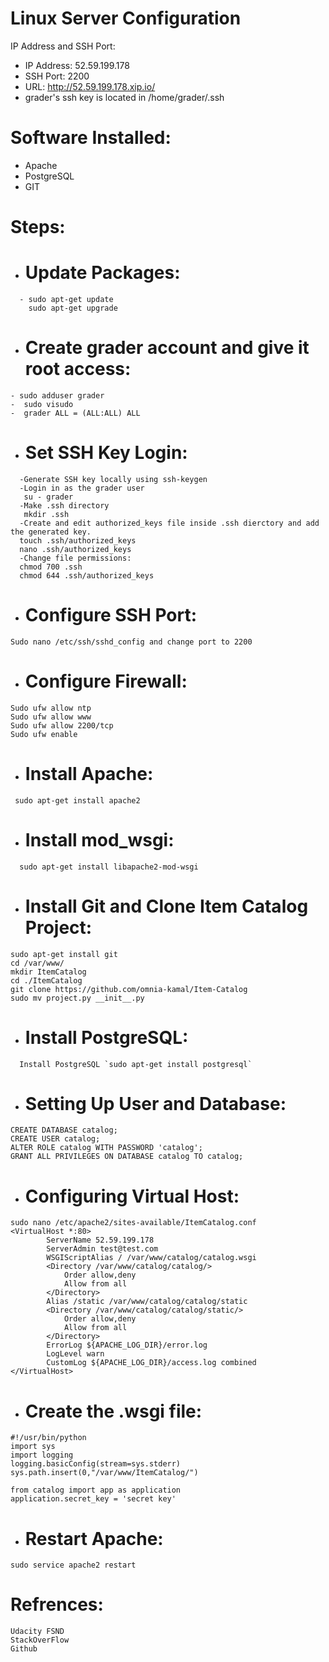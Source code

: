 # Linux Server Configuration

IP Address and SSH Port:

  - IP Address: 52.59.199.178
  - SSH Port: 2200
  - URL: http://52.59.199.178.xip.io/
  - grader's ssh key is located in /home/grader/.ssh

# Software Installed:

  - Apache
  - PostgreSQL
  - GIT


# Steps:
  - # Update Packages:
```
  - sudo apt-get update 
    sudo apt-get upgrade
```
  - # Create grader account and give it root access:
  ```
  - sudo adduser grader
  -  sudo visudo
  -  grader ALL = (ALL:ALL) ALL
  ```
  -  # Set SSH Key Login:
  ```
    -Generate SSH key locally using ssh-keygen
    -Login in as the grader user 
     su - grader
    -Make .ssh directory
     mkdir .ssh
    -Create and edit authorized_keys file inside .ssh dierctory and add the generated key.
    touch .ssh/authorized_keys
    nano .ssh/authorized_keys
    -Change file permissions:
    chmod 700 .ssh
    chmod 644 .ssh/authorized_keys
```
  -  # Configure SSH Port:
  ```
  Sudo nano /etc/ssh/sshd_config and change port to 2200
```

  -  # Configure Firewall:
  ```
  Sudo ufw allow ntp
  Sudo ufw allow www
  Sudo ufw allow 2200/tcp
  Sudo ufw enable
```
 -  # Install Apache:
 ```
  sudo apt-get install apache2
```
 -  # Install mod_wsgi:
```
  sudo apt-get install libapache2-mod-wsgi
```  
 -  # Install Git and Clone Item Catalog Project:
 ```
 sudo apt-get install git
 cd /var/www/
 mkdir ItemCatalog
 cd ./ItemCatalog
 git clone https://github.com/omnia-kamal/Item-Catalog
 sudo mv project.py __init__.py
 ```
 -  # Install PostgreSQL:
```
  Install PostgreSQL `sudo apt-get install postgresql`
```
 -  # Setting Up User and Database:
 ```
 CREATE DATABASE catalog;
 CREATE USER catalog;
 ALTER ROLE catalog WITH PASSWORD 'catalog';
 GRANT ALL PRIVILEGES ON DATABASE catalog TO catalog;
 ```
  -  # Configuring Virtual Host:
```
sudo nano /etc/apache2/sites-available/ItemCatalog.conf
<VirtualHost *:80>
		ServerName 52.59.199.178
		ServerAdmin test@test.com
		WSGIScriptAlias / /var/www/catalog/catalog.wsgi
		<Directory /var/www/catalog/catalog/>
			Order allow,deny
			Allow from all
		</Directory>
		Alias /static /var/www/catalog/catalog/static
		<Directory /var/www/catalog/catalog/static/>
			Order allow,deny
			Allow from all
		</Directory>
		ErrorLog ${APACHE_LOG_DIR}/error.log
		LogLevel warn
		CustomLog ${APACHE_LOG_DIR}/access.log combined
</VirtualHost>

```

  -  # Create the .wsgi file:
```
#!/usr/bin/python
import sys
import logging
logging.basicConfig(stream=sys.stderr)
sys.path.insert(0,"/var/www/ItemCatalog/")

from catalog import app as application
application.secret_key = 'secret key'
```
  -  # Restart Apache:
```
sudo service apache2 restart 
```


# Refrences:
```
Udacity FSND
StackOverFlow
Github
